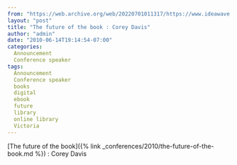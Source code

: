 ```yaml
---
from: "https://web.archive.org/web/20220701011317/https://www.ideawave.ca/the-future-of-the-book-corey-davis/"
layout: "post"
title: "The future of the book : Corey Davis"
author: "admin"
date: "2010-06-14T19:14:54-07:00"
categories:
  Announcement
  Conference speaker
tags: 
  Announcement
  Conference speaker
  books
  digital
  ebook
  future
  library
  online library
  Victoria
---
```


[The future of the book]({% link _conferences/2010/the-future-of-the-book.md %}) : Corey Davis
